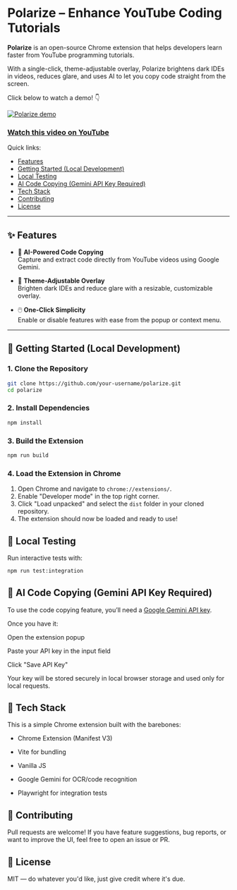 # Polarize – Enhance YouTube Coding Tutorials

**Polarize** is an open-source Chrome extension that helps developers learn faster from YouTube programming tutorials.

With a single-click, theme-adjustable overlay, Polarize brightens dark IDEs in videos, reduces glare, and uses AI to let you copy code straight from the screen.

Click below to watch a demo! 👇

[![Polarize demo](https://img.youtube.com/vi/j1TMdbrnl_A/maxresdefault.jpg)](https://youtu.be/j1TMdbrnl_A)
### [Watch this video on YouTube](https://youtu.be/j1TMdbrnl_A)


Quick links:

- [Features](#-features) 
- [Getting Started (Local Development)](#-getting-started-local-development)
- [Local Testing](#-local-testing)
- [AI Code Copying (Gemini API Key Required)](#-ai-code-copying-gemini-api-key-required)
- [Tech Stack](#-tech-stack)
- [Contributing](#-contributing)
- [License](#-license)

---

## ✨ Features

- 🎯 **AI-Powered Code Copying**  
  Capture and extract code directly from YouTube videos using Google Gemini.

- 🌈 **Theme-Adjustable Overlay**  
  Brighten dark IDEs and reduce glare with a resizable, customizable overlay.

- 🖱️ **One-Click Simplicity**  
  Enable or disable features with ease from the popup or context menu.

---

## 🚀 Getting Started (Local Development)

### 1. Clone the Repository

```bash
git clone https://github.com/your-username/polarize.git
cd polarize
```

### 2. Install Dependencies

```bash
npm install
```

### 3. Build the Extension

```bash
npm run build
``` 

### 4. Load the Extension in Chrome
1. Open Chrome and navigate to `chrome://extensions/`.
2. Enable "Developer mode" in the top right corner.
3. Click "Load unpacked" and select the `dist` folder in your cloned repository.
4. The extension should now be loaded and ready to use!


## 🧪 Local Testing

Run interactive tests with:

```bash
npm run test:integration
```

## 🔐 AI Code Copying (Gemini API Key Required)

To use the code copying feature, you’ll need a [Google Gemini API key](https://ai.google.dev/gemini-api/docs/api-key).

Once you have it:

Open the extension popup

Paste your API key in the input field

Click "Save API Key"

Your key will be stored securely in local browser storage and used only for local requests.

## 🧩 Tech Stack

This is a simple Chrome extension built with the barebones:

- Chrome Extension (Manifest V3)

- Vite for bundling

- Vanilla JS

- Google Gemini for OCR/code recognition

- Playwright for integration tests


## 👐 Contributing

Pull requests are welcome! If you have feature suggestions, bug reports, or want to improve the UI, feel free to open an issue or PR.

## 📄 License

MIT — do whatever you'd like, just give credit where it's due.


